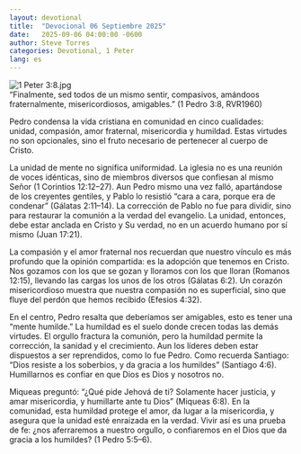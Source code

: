 ```yaml
---
layout: devotional
title:  "Devocional 06 Septiembre 2025"
date:   2025-09-06 04:00:00 -0600
author: Steve Torres
categories: Devotional, 1 Peter
lang: es
---
```

<img src="https://sitemedia.esteeb.com/file/esteebcomsitemedia/devotional_images/1+Peter/ES-1Pe-3_8.jpg?raw=true" alt="1 Peter 3:8.jpg" style="max-width: 100%; height: auto;">

<div class="scripture">
   “Finalmente, sed todos de un mismo sentir, compasivos, amándoos fraternalmente, misericordiosos, amigables.” (1 Pedro 3:8, RVR1960)
</div>

Pedro condensa la vida cristiana en comunidad en cinco cualidades: unidad, compasión, amor fraternal, misericordia y humildad. Estas virtudes no son opcionales, sino el fruto necesario de pertenecer al cuerpo de Cristo.

La unidad de mente no significa uniformidad. La iglesia no es una reunión de voces idénticas, sino de miembros diversos que confiesan al mismo Señor (1 Corintios 12:12–27). Aun Pedro mismo una vez falló, apartándose de los creyentes gentiles, y Pablo lo resistió “cara a cara, porque era de condenar” (Gálatas 2:11–14). La corrección de Pablo no fue para dividir, sino para restaurar la comunión a la verdad del evangelio. La unidad, entonces, debe estar anclada en Cristo y Su verdad, no en un acuerdo humano por sí mismo (Juan 17:21).

La compasión y el amor fraternal nos recuerdan que nuestro vínculo es más profundo que la opinión compartida: es la adopción que tenemos en Cristo. Nos gozamos con los que se gozan y lloramos con los que lloran (Romanos 12:15), llevando las cargas los unos de los otros (Gálatas 6:2). Un corazón misericordioso muestra que nuestra compasión no es superficial, sino que fluye del perdón que hemos recibido (Efesios 4:32).

En el centro, Pedro resalta que deberíamos ser amigables, esto es tener una “mente humilde.” La humildad es el suelo donde crecen todas las demás virtudes. El orgullo fractura la comunión, pero la humildad permite la corrección, la sanidad y el crecimiento. Aun los líderes deben estar dispuestos a ser reprendidos, como lo fue Pedro. Como recuerda Santiago: “Dios resiste a los soberbios, y da gracia a los humildes” (Santiago 4:6). Humillarnos es confiar en que Dios es Dios y nosotros no.

Miqueas preguntó: “¿Qué pide Jehová de ti? Solamente hacer justicia, y amar misericordia, y humillarte ante tu Dios” (Miqueas 6:8). En la comunidad, esta humildad protege el amor, da lugar a la misericordia, y asegura que la unidad esté enraizada en la verdad. Vivir así es una prueba de fe: ¿nos aferraremos a nuestro orgullo, o confiaremos en el Dios que da gracia a los humildes? (1 Pedro 5:5–6).
